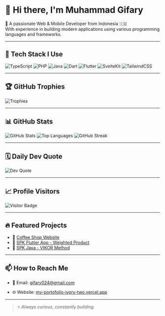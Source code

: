 # 👋 Hi there, I'm Muhammad Gifary

🚀 A passionate Web & Mobile Developer from Indonesia 🇮🇩  
With experience in building modern applications using various programming languages and frameworks.

---

## 🧠 Tech Stack I Use

![TypeScript](https://img.shields.io/badge/-TypeScript-3178C6?style=flat&logo=typescript&logoColor=white)
![PHP](https://img.shields.io/badge/-PHP-777BB4?style=flat&logo=php&logoColor=white)
![Java](https://img.shields.io/badge/-Java-007396?style=flat&logo=java&logoColor=white)
![Dart](https://img.shields.io/badge/-Dart-0175C2?style=flat&logo=dart&logoColor=white)
![Flutter](https://img.shields.io/badge/-Flutter-02569B?style=flat&logo=flutter&logoColor=white)
![SvelteKit](https://img.shields.io/badge/-SvelteKit-black?style=flat&logo=svelte&logoColor=white)
![TailwindCSS](https://img.shields.io/badge/-TailwindCSS-38B2AC?style=flat&logo=tailwind-css&logoColor=white)

---

## 🏆 GitHub Trophies

![Trophies](https://github-profile-trophy.vercel.app/?username=gifary500D&theme=radical&no-frame=true&column=7)

---

## 📊 GitHub Stats

![GitHub Stats](https://github-readme-stats.vercel.app/api?username=gifary500D&show_icons=true&theme=radical)
![Top Languages](https://github-readme-stats.vercel.app/api/top-langs/?username=gifary500D&layout=compact&theme=radical)
![GitHub Streak](https://streak-stats.demolab.com/?user=gifary500D&theme=radical)

---

## 🗓️ Daily Dev Quote

![Dev Quote](https://quotes-github-readme.vercel.app/api?type=horizontal&theme=radical)

---

## 📈 Profile Visitors

![Visitor Badge](https://komarev.com/ghpvc/?username=gifary500D&label=Visitors&color=0e75b6&style=flat)

---

## 🔥 Featured Projects

<!-- Tambahkan proyek GitHub kamu di sini -->
- 🎯 [Coffee Shop Website](https://github.com/gifary500D/coffee-shop)
- 📱 [SPK Flutter App - Weighted Product](https://github.com/gifary500D/spk-flutter-wp)
- 🧮 [SPK Java - VIKOR Method](https://github.com/gifary500D/spk-java-vikor)

---

## 📫 How to Reach Me

- 📧 Email: gifary024@gmail.com  

- 🌐 Website: [my-portofolio-ivory-two.vercel.app](#)

---

> ⚡ *Always curious, constantly building.*

